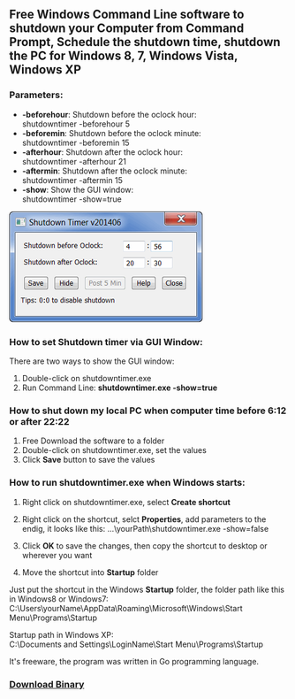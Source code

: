## Free Windows Command Line software to shutdown your Computer from Command Prompt, Schedule the shutdown time, shutdown the PC for Windows 8, 7, Windows Vista, Windows XP



### Parameters:

* **-beforehour**: Shutdown before the oclock hour:  
		shutdowntimer -beforehour 5
* **-beforemin**: Shutdown before the oclock minute:  
		shutdowntimer -beforemin 15
* **-afterhour**: Shutdown after the oclock hour:  
		shutdowntimer -afterhour 21
* **-aftermin**: Shutdown after the oclock minute:  
		shutdowntimer -aftermin 15
* **-show**: Show the GUI window:  
		shutdowntimer -show=true 

![Shutdown Timer](shutdowntimer.png)


### How to set Shutdown timer via GUI Window:
There are two ways to show the GUI window:  
1. Double-click on shutdowntimer.exe 
2. Run Command Line: **shutdowntimer.exe -show=true**

### How to shut down my local PC when computer time before 6:12 or after 22:22

1. Free Download the software to a folder
2. Double-click on shutdowntimer.exe, set the values
3. Click **Save** button to save the values


### How to run shutdowntimer.exe when Windows starts:

1. Right click on shutdowntimer.exe, select **Create shortcut**
2. Right click on the shortcut, selct **Properties**, add parameters to the endig, it looks like this: 
		...\yourPath\shutdowntimer.exe -show=false
	
3. Click **OK** to save the changes, then copy the shortcut to desktop or wherever you want

4. Move the shortcut into **Startup** folder

Just put the shortcut in the Windows **Startup** folder, the folder path like this in Windows8 or Windows7: 
		C:\Users\yourName\AppData\Roaming\Microsoft\Windows\Start Menu\Programs\Startup

Startup path in Windows XP:  
		C:\Documents and Settings\LoginName\Start Menu\Programs\Startup


It's freeware, the program was written in Go programming language.

### [Download Binary](http://software-download.name/download/free/shutdowntimer.exe)

